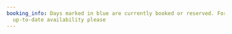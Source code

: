 ```yaml
---
booking_info: Days marked in blue are currently booked or reserved. For the most
  up-to-date availability please
---
```

